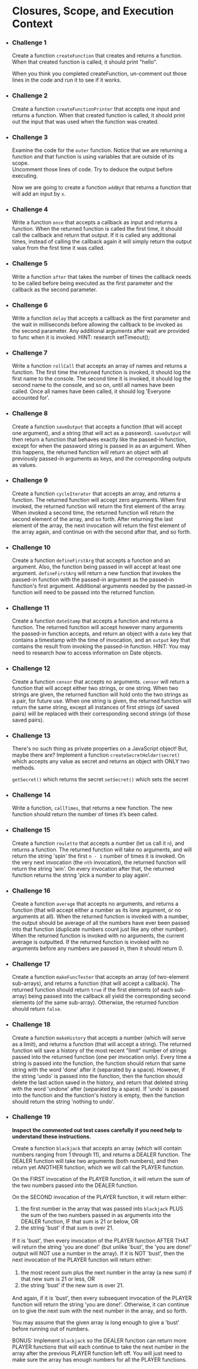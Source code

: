 <ul id="instruct">
      <h1>Closures, Scope, and Execution Context</h1>

<li>

  <h3>Challenge 1</h3>

Create a function <code>createFunction</code> that creates and returns a function. When that created function is called, it should print "hello".

When you think you completed createFunction, un-comment out those lines in the code and run it to see if it works.

</li>

<li>

  <h3>Challenge 2</h3>

Create a function <code>createFunctionPrinter</code> that accepts one input and returns a function. When that created function is called, it should print out the input that was used when the function was created.

</li>

<li>

  <h3>Challenge 3</h3>

Examine the code for the <code>outer</code> function. Notice that we are returning a function and that function is using variables that are outside of its scope.<br>
Uncomment those lines of code. Try to deduce the output before executing.

Now we are going to create a function <code>addByX</code> that returns a function that will add an input by <code>x</code>.

</li>

<li>

  <h3>Challenge 4</h3>

Write a function <code>once</code> that accepts a callback as input and returns a function. When the returned function is called the first time, it should call the callback and return that output. If it is called any additional times, instead of calling the callback again it will simply return the output value from the first time it was called.

</li>

<li>

  <h3>Challenge 5</h3>

Write a function <code>after</code> that takes the number of times the callback needs to be called before being executed as the first parameter and the callback as the second parameter.

</li>

<li>

  <h3>Challenge 6</h3>

Write a function <code>delay</code> that accepts a callback as the first parameter and the wait in milliseconds before allowing the callback to be invoked as the second parameter. Any additional arguments after wait are provided to func when it is invoked. HINT: research setTimeout();

</li>

<li>

  <h3>Challenge 7</h3>

Write a function <code>rollCall</code> that accepts an array of names and returns a function. The first time the returned function is invoked, it should log the first name to the console. The second time it is invoked, it should log the second name to the console, and so on, until all names have been called. Once all names have been called, it should log 'Everyone accounted for'.

</li>

<li>

  <h3>Challenge 8</h3>

Create a function <code>saveOutput</code> that accepts a function (that will accept one argument), and a string (that will act as a password). <code>saveOutput</code> will then return a function that behaves exactly like the passed-in function, except for when the password string is passed in as an argument. When this happens, the returned function will return an object with all previously passed-in arguments as keys, and the corresponding outputs as values.

</li>

<li>

  <h3>Challenge 9</h3>

Create a function <code>cycleIterator</code> that accepts an array, and returns a function. The returned function will accept zero arguments. When first invoked, the returned function will return the first element of the array. When invoked a second time, the returned function will return the second element of the array, and so forth. After returning the last element of the array, the next invocation will return the first element of the array again, and continue on with the second after that, and so forth.

</li>

<li>

  <h3>Challenge 10</h3>

Create a function <code>defineFirstArg</code> that accepts a function and an argument. Also, the function being passed in will accept at least one argument. <code>defineFirstArg</code> will return a new function that invokes the passed-in function with the passed-in argument as the passed-in function's first argument. Additional arguments needed by the passed-in function will need to be passed into the returned function.

</li>

<li>

  <h3>Challenge 11</h3>

Create a function <code>dateStamp</code> that accepts a function and returns a function. The returned function will accept however many arguments the passed-in function accepts, and return an object with a <code>date</code> key that contains a timestamp with the time of invocation, and an <code>output</code> key that contains the result from invoking the passed-in function. HINT: You may need to research how to access information on Date objects.

</li>

<li>

  <h3>Challenge  12</h3>

Create a function <code>censor</code> that accepts no arguments. <code>censor</code> will return a function that will accept either two strings, or one string. When two strings are given, the returned function will hold onto the two strings as a pair, for future use. When one string is given, the returned function will return the same string, except all instances of first strings (of saved pairs) will be replaced with their corresponding second strings (of those saved pairs).

</li>

<li>

  <h3>Challenge 13</h3>
  There's no such thing as private properties on a JavaScript object! But, maybe there are?
  Implement a function <code>createSecretHolder(secret)</code> which accepts any value as secret and returns an object with ONLY two methods.

<code>getSecret()</code> which returns the secret
<code>setSecret()</code> which sets the secret

</li>

<li>

  <h3>Challenge 14</h3>

Write a function, <code>callTimes</code>, that returns a new function. The new function should return the number of times it’s been called.

</li>

<li>

  <h3>Challenge 15</h3>

Create a function <code>roulette</code> that accepts a number (let us call it <code>n</code>), and returns a function. The returned function will take
no arguments, and will return the string 'spin' the first <code>n - 1</code> number of times it is invoked. On the very next invocation (the <code>nth</code>
invocation), the returned function will return the string 'win'. On every invocation after that, the returned function returns the string 'pick a number to play again'.

</li>

<li>

  <h3>Challenge 16</h3>

Create a function <code>average</code> that accepts no arguments, and returns a function (that will accept either a number as its lone argument, or no arguments
at all). When the returned function is invoked with a number, the output should be average of all the numbers have ever been passed into that function (duplicate
numbers count just like any other number). When the returned function is invoked with no arguments, the current average is outputted. If the returned function is
invoked with no arguments before any numbers are passed in, then it should return 0.

</li>

<li>

  <h3>Challenge 17</h3>

Create a function <code>makeFuncTester</code> that accepts an array (of two-element sub-arrays), and returns a function (that will accept a callback). The returned
function should return <code>true</code> if the first elements (of each sub-array) being passed into the callback all yield the corresponding second elements (of the
same sub-array). Otherwise, the returned function should return <code>false</code>.

</li>

<li>

  <h3>Challenge 18</h3>

Create a function <code>makeHistory</code> that accepts a number (which will serve as a limit), and returns a function (that will accept a string). The returned
function will save a history of the most recent "limit" number of strings passed into the returned function (one per invocation only). Every time a string is passed into the function, the function should return that same string with the word 'done' after it (separated by a space). However, if the string 'undo' is passed into the function, then the function should delete the last action saved in the history, and return that deleted string with the word 'undone' after (separated by a space). If 'undo' is passed into the function and the function's history is empty, then the function should return the string 'nothing to undo'.

</li>

<li>

  <h3>Challenge 19</h3>

  <p><b>Inspect the commented out test cases carefully if you need help to understand these instructions.</b></p>
  Create a function <code>blackjack</code> that accepts an array (which will contain numbers ranging from 1 through 11), and returns a DEALER function.
  The DEALER function will take two arguments (both numbers), and then return yet ANOTHER function, which we will call the PLAYER function.
  <p>On the FIRST invocation of the PLAYER function, it will return the sum of the two numbers passed into the DEALER function.</p>
  <p>On the SECOND invocation of the PLAYER function, it will return either:</p>
  <ol>
  <li>
  the first number in the array that was passed into <code>blackjack</code> PLUS the sum of the two numbers passed in as arguments into the DEALER
  function, IF that sum is 21 or below, OR
  </li>
  <li>
  the string 'bust' if that sum is over 21.
  </li>
  </ol>
  <br>
  If it is 'bust', then every invocation of the PLAYER function AFTER THAT will return the string 'you are
  done!' (but unlike 'bust', the 'you are done!' output will NOT use a number in the array).
  If it is NOT 'bust', then the next invocation of the PLAYER function will return either:
  <br><br>
  <ol>
  <li>
  the most recent sum plus the next number in the array (a new sum) if that new sum is 21 or less, OR
  </li>
  <li>
  the string 'bust' if the new sum is over 21.
  </li>
  </ol>
  <br>
  And again, if it is 'bust', then every subsequent invocation of the PLAYER function will return the string 'you
  are done!'. Otherwise, it can continue on to give the next sum with the next number in the array, and so forth.
  <p>You may assume that the given array is long enough to give a 'bust' before running out of numbers.</p>
  <p>BONUS: Implement <code>blackjack</code> so the DEALER function can return more PLAYER functions that will each
  continue to take the next number in the array after the previous PLAYER function left off. You will just need to
  make sure the array has enough numbers for all the PLAYER functions.</p>

</li>

